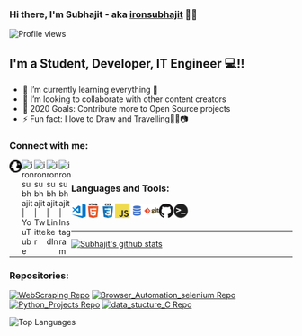 ### Hi there, I'm Subhajit - aka [ironsubhajit][website] 👋😎

![Profile views](https://gpvc.arturio.dev/ironsubhajit)

## I'm a Student, Developer, IT Engineer 💻!!

- 🌱 I’m currently learning everything 🤣
- 👯 I’m looking to collaborate with other content creators
- 🥅 2020 Goals: Contribute more to Open Source projects
- ⚡ Fun fact: I love to Draw and Travelling🏄‍♂️📷

### Connect with me:

[<img align="left" alt="ironsubhajit.com" width="22px" src="https://raw.githubusercontent.com/iconic/open-iconic/master/svg/globe.svg" />][website]
[<img align="left" alt="ironsubhajit | YouTube" width="22px" src="https://cdn.jsdelivr.net/npm/simple-icons@v3/icons/youtube.svg" />][youtube]
[<img align="left" alt="ironsubhajit | Twitter" width="22px" src="https://cdn.jsdelivr.net/npm/simple-icons@v3/icons/twitter.svg" />][twitter]
[<img align="left" alt="ironsubhajit | LinkedIn" width="22px" src="https://cdn.jsdelivr.net/npm/simple-icons@v3/icons/linkedin.svg" />][linkedin]
[<img align="left" alt="ironsubhajit | Instagram" width="22px" src="https://cdn.jsdelivr.net/npm/simple-icons@v3/icons/instagram.svg" />][instagram]

<br />

### Languages and Tools:

<img align="left" alt="Visual Studio Code" width="26px" src="https://raw.githubusercontent.com/github/explore/80688e429a7d4ef2fca1e82350fe8e3517d3494d/topics/visual-studio-code/visual-studio-code.png" />
<img align="left" alt="HTML5" width="26px" src="https://raw.githubusercontent.com/github/explore/80688e429a7d4ef2fca1e82350fe8e3517d3494d/topics/html/html.png" />
<img align="left" alt="CSS3" width="26px" src="https://raw.githubusercontent.com/github/explore/80688e429a7d4ef2fca1e82350fe8e3517d3494d/topics/css/css.png" />
<img align="left" alt="JavaScript" width="26px" src="https://raw.githubusercontent.com/github/explore/80688e429a7d4ef2fca1e82350fe8e3517d3494d/topics/javascript/javascript.png" />
<img align="left" alt="SQL" width="26px" src="https://raw.githubusercontent.com/github/explore/80688e429a7d4ef2fca1e82350fe8e3517d3494d/topics/sql/sql.png" />
<img align="left" alt="Git" width="26px" src="https://raw.githubusercontent.com/github/explore/80688e429a7d4ef2fca1e82350fe8e3517d3494d/topics/git/git.png" />
<img align="left" alt="GitHub" width="26px" src="https://raw.githubusercontent.com/github/explore/78df643247d429f6cc873026c0622819ad797942/topics/github/github.png" />
<img align="left" alt="Terminal" width="26px" src="https://raw.githubusercontent.com/github/explore/80688e429a7d4ef2fca1e82350fe8e3517d3494d/topics/terminal/terminal.png" />

<br />
<br />

---

[![Subhajit's github stats](https://github-readme-stats.vercel.app/api?username=ironsubhajit&hide=prs&count_private=true&show_icons=true&theme=algolia&hide_border=true)](https://github.com/ironsubhajit)

---


### Repositories:

[![WebScraping Repo](https://github-readme-stats.vercel.app/api/pin/?username=ironsubhajit&repo=WebScraping&theme=dark&hide_border=true)](https://github.com/ironsubhajit/WebScraping)
[![Browser_Automation_selenium Repo](https://github-readme-stats.vercel.app/api/pin/?username=ironsubhajit&repo=Browser_Automation_selenium&theme=dark&hide_border=true)](https://github.com/ironsubhajit/Browser_Automation_selenium)
[![Python_Projects Repo](https://github-readme-stats.vercel.app/api/pin/?username=ironsubhajit&repo=Python_Projects&theme=dark&hide_border=true)](https://github.com/ironsubhajit/Python_Projects)
[![data_stucture_C Repo](https://github-readme-stats.vercel.app/api/pin/?username=ironsubhajit&repo=data_stucture_C&theme=dark&hide_border=true)](https://github.com/ironsubhajit/data_stucture_C)


![Top Languages](https://github-readme-stats.vercel.app/api/top-langs/?username=ironsubhajit&layout=compact&theme=dark&hide_border=true)



[website]: https://www.linkedin.com/in/ironsubhajit/
[course]: http://vsCodeHero.com
[twitter]: https://twitter.com/ironsubhajit
[youtube]: https://www.youtube.com/channel/UCGJYGiMDjWPCprI7Hs2WAuQ
[instagram]: https://www.instagram.com/ironsubhajit/
[linkedin]: https://www.linkedin.com/in/ironsubhajit/
[webdevplaylist]: https://www.youtube.com/playlist?list=PLkwxH9e_vrAJ0WbEsFA9W3I1W-g_BTsbt
[jsplaylist]: https://www.youtube.com/playlist?list=PLkwxH9e_vrALRJKu7wfXby3MKeflhTu6B
[cssplaylist]: https://www.youtube.com/playlist?list=PLkwxH9e_vrALSdvZuEh6gqQdmDoDIoqz4
[reactplaylist]: https://www.youtube.com/playlist?list=PLkwxH9e_vrAK4TdffpxKY3QGyHCpxFcQ0